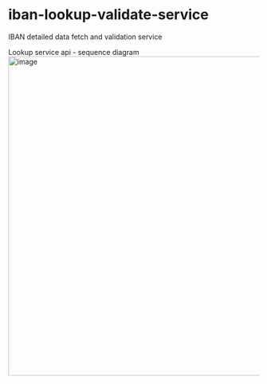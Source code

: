# iban-lookup-validate-service
IBAN detailed data fetch and validation service

Lookup service api - sequence diagram
<img width="641" alt="image" src="https://user-images.githubusercontent.com/29831219/161682431-680a4e6e-6c85-4402-be7f-6f0d8eca7a52.png">
